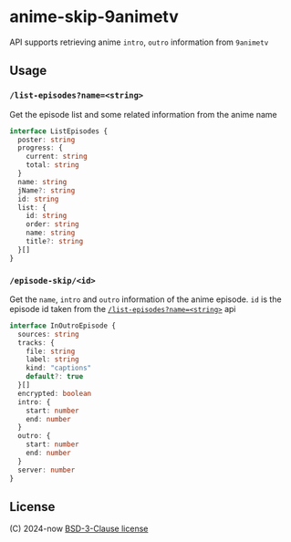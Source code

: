 # anime-skip-9animetv
API supports retrieving anime `intro`, `outro` information from `9animetv`

## Usage
### `/list-episodes?name=<string>`
Get the episode list and some related information from the anime name
```typescript
interface ListEpisodes {
  poster: string
  progress: {
    current: string
    total: string
  }
  name: string
  jName?: string
  id: string
  list: {
    id: string
    order: string
    name: string
    title?: string
  }[]
}
```

### `/episode-skip/<id>`
Get the `name`, `intro` and `outro` information of the anime episode. `id` is the episode id taken from the [`/list-episodes?name=<string>`](#list-episodesnamestring) api
```typescript
interface InOutroEpisode {
  sources: string
  tracks: {
    file: string
    label: string
    kind: "captions"
    default?: true
  }[]
  encrypted: boolean
  intro: {
    start: number
    end: number
  }
  outro: {
    start: number
    end: number
  }
  server: number
}
```

## License
(C) 2024-now [BSD-3-Clause license](./LICENSE)
